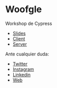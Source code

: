 # Woofgle
Workshop de Cypress

* [Slides](https://docs.google.com/presentation/d/1XeYljx8zXDcps5vrfPC-2d1DCGvH58PCqHndZ3OJWUw/edit?usp=sharing)
* [Client](https://github.com/goncy/woofgle/tree/main/packages/client)
* [Server](https://github.com/goncy/woofgle/tree/main/packages/server)

Ante cualquier duda:
* [Twitter](https://twitter.com/goncy)
* [Instagram](https://www.instagram.com/goncy.js/)
* [Linkedin](https://www.linkedin.com/in/gonzalopozzo/)
* [Web](http://gonzalopozzo.com)
